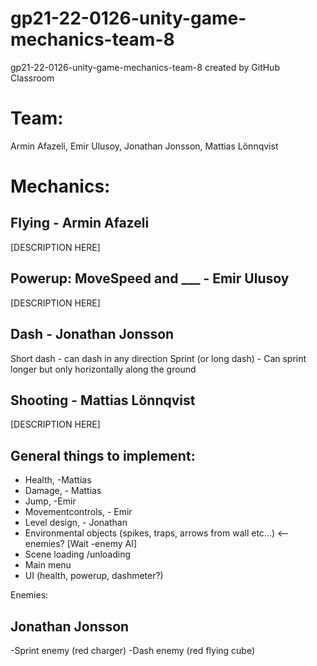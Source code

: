 # gp21-22-0126-unity-game-mechanics-team-8
gp21-22-0126-unity-game-mechanics-team-8 created by GitHub Classroom

# Team:
Armin Afazeli,
Emir Ulusoy,
Jonathan Jonsson,
Mattias Lönnqvist

# Mechanics:

## Flying - Armin Afazeli
[DESCRIPTION HERE]


## Powerup: MoveSpeed and ___ - Emir Ulusoy 
[DESCRIPTION HERE]


## Dash - Jonathan Jonsson
Short dash - can dash in any direction
Sprint (or long dash) - Can sprint longer but only horizontally along the ground


## Shooting - Mattias Lönnqvist
[DESCRIPTION HERE]

## General things to implement:
* Health, -Mattias
* Damage, - Mattias
* Jump, -Emir
* Movementcontrols, - Emir 
* Level design, - Jonathan
* Environmental objects (spikes, traps, arrows from wall etc...) <--enemies? [Wait -enemy AI]
* Scene loading /unloading
* Main menu
* UI (health, powerup, dashmeter?) 


Enemies:
## Jonathan Jonsson
-Sprint enemy (red charger)
-Dash enemy (red flying cube)
